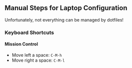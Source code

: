 ## Manual Steps for Laptop Configuration

Unfortunately, not everything can be managed by dotfiles!

### Keyboard Shortcuts

#### Mission Control

* Move left a space: `C-M-h`
* Move right a space: `C-M-l`
